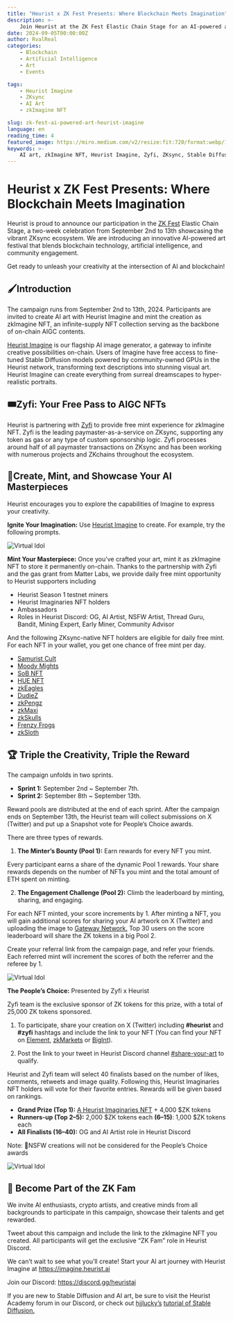 ```yaml
--- 
title: "Heurist x ZK Fest Presents: Where Blockchain Meets Imagination"
description: >-
    Join Heurist at the ZK Fest Elastic Chain Stage for an AI-powered art festival blending blockchain, AI, and community engagement. Create, mint, and showcase your AI art as zkImagine NFTs with Heurist Imagine.
date: 2024-09-05T00:00:00Z
author: RvalReal
categories: 
    - Blockchain
    - Artificial Intelligence
    - Art
    - Events

tags: 
    - Heurist Imagine
    - ZKsync
    - AI Art
    - zkImagine NFT

slug: zk-fest-ai-powered-art-heurist-imagine
language: en
reading_time: 4
featured_image: https://miro.medium.com/v2/resize:fit:720/format:webp/1*7iqEzPZDmY4L8rBX8JU_ZQ.png
keywords: >-
    AI art, zkImagine NFT, Heurist Imagine, Zyfi, ZKsync, Stable Diffusion, paymaster, ZK Fest, blockchain art, NFT minting, ZK tokens\
---
```


# Heurist x ZK Fest Presents: Where Blockchain Meets Imagination

Heurist is proud to announce our participation in the [ZK Fest](https://zkfest.co/) Elastic Chain Stage, a two-week celebration from September 2nd to 13th showcasing the vibrant ZKsync ecosystem. We are introducing an innovative AI-powered art festival that blends blockchain technology, artificial intelligence, and community engagement.

Get ready to unleash your creativity at the intersection of AI and blockchain!

## 🖌️Introduction

The campaign runs from September 2nd to 13th, 2024. Participants are invited to create AI art with Heurist Imagine and mint the creation as zkImagine NFT, an infinite-supply NFT collection serving as the backbone of on-chain AIGC contents.

[Heurist Imagine](https://imagine.heurist.ai/) is our flagship AI image generator, a gateway to infinite creative possibilities on-chain. Users of Imagine have free access to fine-tuned Stable Diffusion models powered by community-owned GPUs in the Heurist network, transforming text descriptions into stunning visual art. Heurist Imagine can create everything from surreal dreamscapes to hyper-realistic portraits.

## 🎟️Zyfi: Your Free Pass to AIGC NFTs

Heurist is partnering with [Zyfi](https://www.zyfi.org/) to provide free mint experience for zkImagine NFT. Zyfi is the leading paymaster-as-a-service on ZKsync, supporting any token as gas or any type of custom sponsorship logic. Zyfi processes around half of all paymaster transactions on ZKsync and has been working with numerous projects and ZKchains throughout the ecosystem.

## 🎨Create, Mint, and Showcase Your AI Masterpieces

Heurist encourages you to explore the capabilities of Imagine to express your creativity.

**Ignite Your Imagination:** Use [Heurist Imagine](https://imagine.heurist.ai/) to create. For example, try the following prompts.

![Virtual Idol](https://miro.medium.com/v2/resize:fit:720/format:webp/1*ODEfp1oq2yfzsanxSJnIVA.png)

**Mint Your Masterpiece:** Once you’ve crafted your art, mint it as zkImagine NFT to store it permanently on-chain. Thanks to the partnership with Zyfi and the gas grant from Matter Labs, we provide daily free mint opportunity to Heurist supporters including

- Heurist Season 1 testnet miners
- Heurist Imaginaries NFT holders
- Ambassadors
- Roles in Heurist Discord: OG, AI Artist, NSFW Artist, Thread Guru, Bandit, Mining Expert, Early Miner, Community Advisor

And the following ZKsync-native NFT holders are eligible for daily free mint. For each NFT in your wallet, you get one chance of free mint per day.

- [Samurist Cult](https://x.com/SamuristNft)
- [Moody Mights](https://x.com/MoodyMights)
- [SoB NFT](https://x.com/sobnfts)
- [HUE NFT](https://x.com/hue_nfts)
- [zkEagles](https://x.com/Zk_Eagles)
- [DudieZ](https://x.com/dudiesnft)
- [zkPengz](https://x.com/zkpengz)
- [zkMaxi](https://x.com/zkmaxii)
- [zkSkulls](https://x.com/zk_skulls)
- [Frenzy Frogs](https://x.com/frenzy_frogs_)
- [zkSloth](https://x.com/zkSlothNFT)

## 🏆 Triple the Creativity, Triple the Reward

The campaign unfolds in two sprints.

- **Sprint 1:** September 2nd ~ September 7th.
- **Sprint 2:** September 8th ~ September 13th.

Reward pools are distributed at the end of each sprint. After the campaign ends on September 13th, the Heurist team will collect submissions on X (Twitter) and put up a Snapshot vote for People’s Choice awards.

There are three types of rewards.

1. **The Minter’s Bounty (Pool 1):** Earn rewards for every NFT you mint.

Every participant earns a share of the dynamic Pool 1 rewards. Your share rewards depends on the number of NFTs you mint and the total amount of ETH spent on minting.

2. **The Engagement Challenge (Pool 2):** Climb the leaderboard by minting, sharing, and engaging.

For each NFT minted, your score increments by 1. After minting a NFT, you will gain additional scores for sharing your AI artwork on X (Twitter) and uploading the image to [Gateway Network.](https://mygateway.xyz/) Top 30 users on the score leaderboard will share the ZK tokens in a big Pool 2.

Create your referral link from the campaign page, and refer your friends. Each referred mint will increment the scores of both the referrer and the referee by 1.

![Virtual Idol](https://miro.medium.com/v2/resize:fit:720/format:webp/1*7iqEzPZDmY4L8rBX8JU_ZQ.png)

**The People’s Choice:** Presented by Zyfi x Heurist

Zyfi team is the exclusive sponsor of ZK tokens for this prize, with a total of 25,000 ZK tokens sponsored.

1. To participate, share your creation on X (Twitter) including **#heurist** and **#zyfi** hashtags and include the link to your NFT (You can find your NFT on [Element](https://element.market/collections/zkimagine?search%5Btoggles%5D%5B0%5D=ALL), [zkMarkets](https://www.zkmarkets.com/zksync-era/collections/0x5c63369e3f04018a0c32559661e025f051fb071e) or [BigInt](https://bigint.co/collections/0x5c63369e3f04018a0c32559661e025f051fb071e/)).

2. Post the link to your tweet in Heurist Discord channel [#share-your-art](https://discord.com/channels/1183784452674039919/1216434570778382577) to qualify.

Heurist and Zyfi team will select 40 finalists based on the number of likes, comments, retweets and image quality. Following this, Heurist Imaginaries NFT holders will vote for their favorite entries. Rewards will be given based on rankings.

- **Grand Prize (Top 1):** [A Heurist Imaginaries NFT](https://blur.io/collection/heurist-imaginaries) + 4,000 $ZK tokens
- **Runners-up (Top 2–5):** 2,000 $ZK tokens each **(6–15)**: 1,000 $ZK tokens each
- **All Finalists (16–40):** OG and AI Artist role in Heurist Discord

Note: 🚫NSFW creations will not be considered for the People’s Choice awards

![Virtual Idol](https://miro.medium.com/v2/resize:fit:720/format:webp/0*NM34E87HH07nu7ql)

## 🌟 Become Part of the ZK Fam

We invite AI enthusiasts, crypto artists, and creative minds from all backgrounds to participate in this campaign, showcase their talents and get rewarded.

Tweet about this campaign and include the link to the zkImagine NFT you created. All participants will get the exclusive “ZK Fam” role in Heurist Discord.

We can’t wait to see what you’ll create! Start your AI art journey with Heurist Imagine at https://imagine.heurist.ai

Join our Discord: https://discord.gg/heuristai

If you are new to Stable Diffusion and AI art, be sure to visit the Heurist Academy forum in our Discord, or check out [hjjlucky’s](https://medium.com/@hotelchef12) [tutorial of Stable Diffusion.](https://medium.com/@hotelchef12/a-beginners-guide-to-ai-image-generation-leveraging-heurist-14a9a1c46b6d)